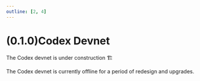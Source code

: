 ```yaml
---
outline: [2, 4]
---
```

# (0.1.0)Codex Devnet

The Codex devnet is under construction :building_construction:

The Codex devnet is currently offline for a period of redesign and upgrades.
